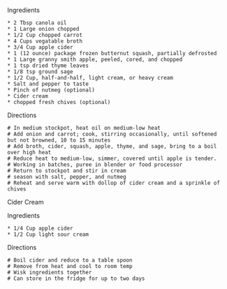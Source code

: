 Ingredients

	* 2 Tbsp canola oil
	* 1 Large onion chopped
	* 1/2 Cup chopped carrot
	* 4 Cups vegatable broth
	* 3/4 Cup apple cider
	* 1 (12 ounce) package frozen butternut squash, partially defrosted
	* 1 Large granny smith apple, peeled, cored, and chopped
	* 1 tsp dried thyme leaves
	* 1/8 tsp ground sage
	* 1/2 Cup, half-and-half, light cream, or heavy cream
	* Salt and pepper to taste
	* Pinch of nutmeg (optional)
	* Cider cream
	* chopped fresh chives (optional)

Directions

	# In medium stockpot, heat oil on medium-low heat
	# Add onion and carrot; cook, stirring occasionally, until softened but not browned, 10 to 15 minutes
	# Add broth, cider, squash, apple, thyme, and sage, bring to a boil over high heat
	# Reduce heat to medium-low, simmer, covered until apple is tender.
	# Working in batches, puree in blender or food processor
	# Return to stockpot and stir in cream
	# season with salt, pepper, and nutmeg
	# Reheat and serve warm with dollop of cider cream and a sprinkle of chives

Cider Cream

Ingredients

	* 1/4 Cup apple cider
	* 1/2 Cup light sour cream

Directions

	# Boil cider and reduce to a table spoon
	# Remove from heat and cool to room temp
	# Wisk ingredients together
	# Can store in the fridge for up to two days
